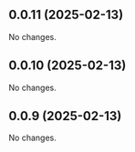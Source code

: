 ## 0.0.11 (2025-02-13)

No changes.

## 0.0.10 (2025-02-13)

No changes.

## 0.0.9 (2025-02-13)

No changes.
